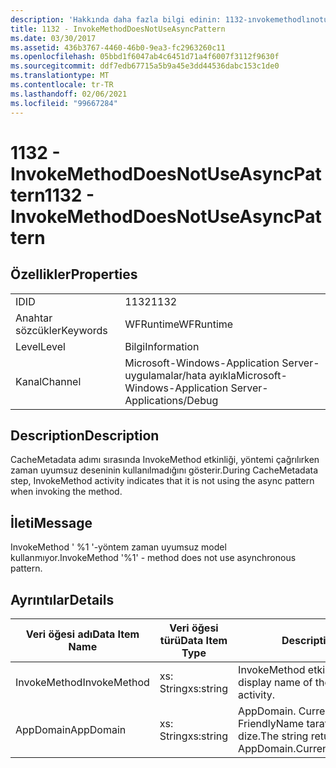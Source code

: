 ```yaml
---
description: 'Hakkında daha fazla bilgi edinin: 1132-ınvokemethodlınotumevsimsyncmodel'
title: 1132 - InvokeMethodDoesNotUseAsyncPattern
ms.date: 03/30/2017
ms.assetid: 436b3767-4460-46b0-9ea3-fc2963260c11
ms.openlocfilehash: 05bbd1f6047ab4c6451d71a4f6007f3112f9630f
ms.sourcegitcommit: ddf7edb67715a5b9a45e3dd44536dabc153c1de0
ms.translationtype: MT
ms.contentlocale: tr-TR
ms.lasthandoff: 02/06/2021
ms.locfileid: "99667284"
---
```

# <a name="1132---invokemethoddoesnotuseasyncpattern"></a><span data-ttu-id="b1ef3-103">1132 - InvokeMethodDoesNotUseAsyncPattern</span><span class="sxs-lookup"><span data-stu-id="b1ef3-103">1132 - InvokeMethodDoesNotUseAsyncPattern</span></span>

## <a name="properties"></a><span data-ttu-id="b1ef3-104">Özellikler</span><span class="sxs-lookup"><span data-stu-id="b1ef3-104">Properties</span></span>  
  
|||  
|-|-|  
|<span data-ttu-id="b1ef3-105">ID</span><span class="sxs-lookup"><span data-stu-id="b1ef3-105">ID</span></span>|<span data-ttu-id="b1ef3-106">1132</span><span class="sxs-lookup"><span data-stu-id="b1ef3-106">1132</span></span>|  
|<span data-ttu-id="b1ef3-107">Anahtar sözcükler</span><span class="sxs-lookup"><span data-stu-id="b1ef3-107">Keywords</span></span>|<span data-ttu-id="b1ef3-108">WFRuntime</span><span class="sxs-lookup"><span data-stu-id="b1ef3-108">WFRuntime</span></span>|  
|<span data-ttu-id="b1ef3-109">Level</span><span class="sxs-lookup"><span data-stu-id="b1ef3-109">Level</span></span>|<span data-ttu-id="b1ef3-110">Bilgi</span><span class="sxs-lookup"><span data-stu-id="b1ef3-110">Information</span></span>|  
|<span data-ttu-id="b1ef3-111">Kanal</span><span class="sxs-lookup"><span data-stu-id="b1ef3-111">Channel</span></span>|<span data-ttu-id="b1ef3-112">Microsoft-Windows-Application Server-uygulamalar/hata ayıkla</span><span class="sxs-lookup"><span data-stu-id="b1ef3-112">Microsoft-Windows-Application Server-Applications/Debug</span></span>|  
  
## <a name="description"></a><span data-ttu-id="b1ef3-113">Description</span><span class="sxs-lookup"><span data-stu-id="b1ef3-113">Description</span></span>  

 <span data-ttu-id="b1ef3-114">CacheMetadata adımı sırasında InvokeMethod etkinliği, yöntemi çağrılırken zaman uyumsuz deseninin kullanılmadığını gösterir.</span><span class="sxs-lookup"><span data-stu-id="b1ef3-114">During CacheMetadata step, InvokeMethod activity indicates that it is not using the async pattern when invoking the method.</span></span>  
  
## <a name="message"></a><span data-ttu-id="b1ef3-115">İleti</span><span class="sxs-lookup"><span data-stu-id="b1ef3-115">Message</span></span>  

 <span data-ttu-id="b1ef3-116">InvokeMethod ' %1 '-yöntem zaman uyumsuz model kullanmıyor.</span><span class="sxs-lookup"><span data-stu-id="b1ef3-116">InvokeMethod '%1' - method does not use asynchronous pattern.</span></span>  
  
## <a name="details"></a><span data-ttu-id="b1ef3-117">Ayrıntılar</span><span class="sxs-lookup"><span data-stu-id="b1ef3-117">Details</span></span>  
  
|<span data-ttu-id="b1ef3-118">Veri öğesi adı</span><span class="sxs-lookup"><span data-stu-id="b1ef3-118">Data Item Name</span></span>|<span data-ttu-id="b1ef3-119">Veri öğesi türü</span><span class="sxs-lookup"><span data-stu-id="b1ef3-119">Data Item Type</span></span>|<span data-ttu-id="b1ef3-120">Description</span><span class="sxs-lookup"><span data-stu-id="b1ef3-120">Description</span></span>|  
|--------------------|--------------------|-----------------|  
|<span data-ttu-id="b1ef3-121">InvokeMethod</span><span class="sxs-lookup"><span data-stu-id="b1ef3-121">InvokeMethod</span></span>|<span data-ttu-id="b1ef3-122">xs: String</span><span class="sxs-lookup"><span data-stu-id="b1ef3-122">xs:string</span></span>|<span data-ttu-id="b1ef3-123">InvokeMethod etkinliğinin görünen adı.</span><span class="sxs-lookup"><span data-stu-id="b1ef3-123">The display name of the InvokeMethod activity.</span></span>|  
|<span data-ttu-id="b1ef3-124">AppDomain</span><span class="sxs-lookup"><span data-stu-id="b1ef3-124">AppDomain</span></span>|<span data-ttu-id="b1ef3-125">xs: String</span><span class="sxs-lookup"><span data-stu-id="b1ef3-125">xs:string</span></span>|<span data-ttu-id="b1ef3-126">AppDomain. CurrentDomain. FriendlyName tarafından döndürülen dize.</span><span class="sxs-lookup"><span data-stu-id="b1ef3-126">The string returned by AppDomain.CurrentDomain.FriendlyName.</span></span>|
